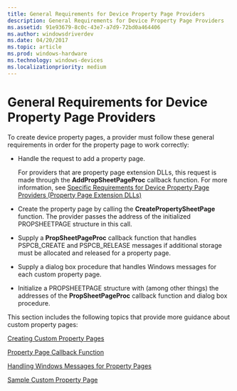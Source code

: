 ```yaml
---
title: General Requirements for Device Property Page Providers
description: General Requirements for Device Property Page Providers
ms.assetid: 91e93679-8c0c-43e7-a7d9-72bd0a464406
ms.author: windowsdriverdev
ms.date: 04/20/2017
ms.topic: article
ms.prod: windows-hardware
ms.technology: windows-devices
ms.localizationpriority: medium
---
```


# General Requirements for Device Property Page Providers


To create device property pages, a provider must follow these general requirements in order for the property page to work correctly:

-   Handle the request to add a property page.

    For providers that are property page extension DLLs, this request is made through the **AddPropSheetPageProc** callback function. For more information, see [Specific Requirements for Device Property Page Providers (Property Page Extension DLLs)](specific-requirements-for-device-property-page-providers--property-pag.md)

-   Create the property page by calling the **CreatePropertySheetPage** function. The provider passes the address of the initialized PROPSHEETPAGE structure in this call.

-   Supply a **PropSheetPageProc** callback function that handles PSPCB_CREATE and PSPCB_RELEASE messages if additional storage must be allocated and released for a property page.

-   Supply a dialog box procedure that handles Windows messages for each custom property page.
-   Initialize a PROPSHEETPAGE structure with (among other things) the addresses of the **PropSheetPageProc** callback function and dialog box procedure.

This section includes the following topics that provide more guidance about custom property pages:

[Creating Custom Property Pages](creating-custom-property-pages.md)

[Property Page Callback Function](property-page-callback-function.md)

[Handling Windows Messages for Property Pages](handling-windows-messages-for-property-pages.md)

[Sample Custom Property Page](sample-custom-property-page.md)

 

 





